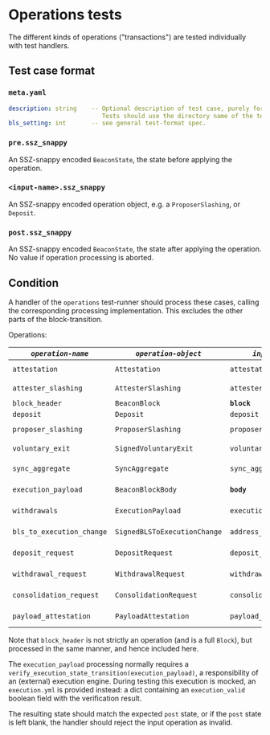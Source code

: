 # Operations tests

The different kinds of operations ("transactions") are tested individually with
test handlers.

## Test case format

### `meta.yaml`

```yaml
description: string    -- Optional description of test case, purely for debugging purposes.
                          Tests should use the directory name of the test case as identifier, not the description.
bls_setting: int       -- see general test-format spec.
```

### `pre.ssz_snappy`

An SSZ-snappy encoded `BeaconState`, the state before applying the operation.

### `<input-name>.ssz_snappy`

An SSZ-snappy encoded operation object, e.g. a `ProposerSlashing`, or `Deposit`.

### `post.ssz_snappy`

An SSZ-snappy encoded `BeaconState`, the state after applying the operation. No
value if operation processing is aborted.

## Condition

A handler of the `operations` test-runner should process these cases, calling
the corresponding processing implementation. This excludes the other parts of
the block-transition.

Operations:

| *`operation-name`*        | *`operation-object`*         | *`input name`*          | *`processing call`*                                                            |
| ------------------------- | ---------------------------- | ----------------------- | ------------------------------------------------------------------------------ |
| `attestation`             | `Attestation`                | `attestation`           | `process_attestation(state, attestation)`                                      |
| `attester_slashing`       | `AttesterSlashing`           | `attester_slashing`     | `process_attester_slashing(state, attester_slashing)`                          |
| `block_header`            | `BeaconBlock`                | **`block`**             | `process_block_header(state, block)`                                           |
| `deposit`                 | `Deposit`                    | `deposit`               | `process_deposit(state, deposit)`                                              |
| `proposer_slashing`       | `ProposerSlashing`           | `proposer_slashing`     | `process_proposer_slashing(state, proposer_slashing)`                          |
| `voluntary_exit`          | `SignedVoluntaryExit`        | `voluntary_exit`        | `process_voluntary_exit(state, voluntary_exit)`                                |
| `sync_aggregate`          | `SyncAggregate`              | `sync_aggregate`        | `process_sync_aggregate(state, sync_aggregate)` (new in Altair)                |
| `execution_payload`       | `BeaconBlockBody`            | **`body`**              | `process_execution_payload(state, body)` (new in Bellatrix)                    |
| `withdrawals`             | `ExecutionPayload`           | `execution_payload`     | `process_withdrawals(state, execution_payload)` (new in Capella)               |
| `bls_to_execution_change` | `SignedBLSToExecutionChange` | `address_change`        | `process_bls_to_execution_change(state, address_change)` (new in Capella)      |
| `deposit_request`         | `DepositRequest`             | `deposit_request`       | `process_deposit_request(state, deposit_request)` (new in Electra)             |
| `withdrawal_request`      | `WithdrawalRequest`          | `withdrawal_request`    | `process_withdrawal_request(state, withdrawal_request)` (new in Electra)       |
| `consolidation_request`   | `ConsolidationRequest`       | `consolidation_request` | `process_consolidation_request(state, consolidation_request)` (new in Electra) |
| `payload_attestation`     | `PayloadAttestation`         | `payload_attestation`   | `process_payload_attestation(state, payload_attestation)` (new in EIP7732)     |

Note that `block_header` is not strictly an operation (and is a full `Block`),
but processed in the same manner, and hence included here.

The `execution_payload` processing normally requires a
`verify_execution_state_transition(execution_payload)`, a responsibility of an
(external) execution engine. During testing this execution is mocked, an
`execution.yml` is provided instead: a dict containing an `execution_valid`
boolean field with the verification result.

The resulting state should match the expected `post` state, or if the `post`
state is left blank, the handler should reject the input operation as invalid.
